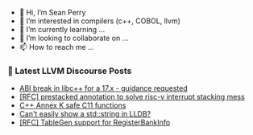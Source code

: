 - 👋 Hi, I’m Sean Perry
- 👀 I’m interested in compilers (c++, COBOL, llvm)
- 🌱 I’m currently learning ...
- 💞️ I’m looking to collaborate on ...
- 📫 How to reach me ...

<!---
s66perry/s66perry is a ✨ special ✨ repository because its `README.md` (this file) appears on your GitHub profile.
You can click the Preview link to take a look at your changes.
--->
### 📕 Latest LLVM Discourse Posts

<!-- DISCOURSE-LLVM:START -->
- [ABI break in libc++ for a 17.x - guidance requested](https://discourse.llvm.org/t/abi-break-in-libc-for-a-17-x-guidance-requested/74483#post_9)
- [[RFC] prestacked annotation to solve risc-v interrupt stacking mess](https://discourse.llvm.org/t/rfc-prestacked-annotation-to-solve-risc-v-interrupt-stacking-mess/74120#post_4)
- [C++ Annex K safe C11 functions](https://discourse.llvm.org/t/c-annex-k-safe-c11-functions/50737#post_16)
- [Can&#39;t easily show a std::string in LLDB?](https://discourse.llvm.org/t/cant-easily-show-a-std-string-in-lldb/71846#post_8)
- [[RFC] TableGen support for RegisterBankInfo](https://discourse.llvm.org/t/rfc-tablegen-support-for-registerbankinfo/74459#post_4)
<!-- DISCOURSE-LLVM:END -->
